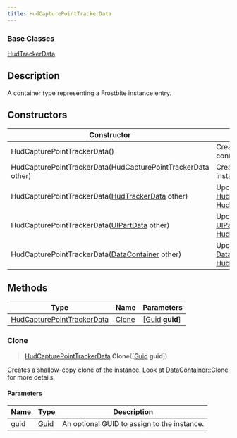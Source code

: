 ```yaml
---
title: HudCapturePointTrackerData
---
```

### Base Classes

[HudTrackerData](/vext/ref/fb/hudtrackerdata/)

## Description

A container type representing a Frostbite instance entry.

## Constructors

| Constructor                                                                           | Description                                                                                                                                 |
| ------------------------------------------------------------------------------------- | ------------------------------------------------------------------------------------------------------------------------------------------- |
| HudCapturePointTrackerData()                                                          | Create a new instance of this container type.                                                                                               |
| HudCapturePointTrackerData(HudCapturePointTrackerData other)                          | Create a reference copy of an instance of the same type.                                                                                    |
| HudCapturePointTrackerData([HudTrackerData](/vext/ref/fb/hudtrackerdata/) other)                    | Upcast an instance of type [HudTrackerData](/vext/ref/fb/hudtrackerdata/) to [HudCapturePointTrackerData](/vext/ref/fb/hudcapturepointtrackerdata/).                    |
| HudCapturePointTrackerData([UIPartData](/vext/ref/fb/uipartdata/) other)                            | Upcast an instance of type [UIPartData](/vext/ref/fb/uipartdata/) to [HudCapturePointTrackerData](/vext/ref/fb/hudcapturepointtrackerdata/).                            |
| HudCapturePointTrackerData([DataContainer](/vext/ref/shared/class/datacontainer) other) | Upcast an instance of type [DataContainer](/vext/ref/shared/class/datacontainer) to [HudCapturePointTrackerData](/vext/ref/fb/hudcapturepointtrackerdata/). |

## Methods

| Type                                                     | Name            | Parameters                                     |
| -------------------------------------------------------- | --------------- | ---------------------------------------------- |
| [HudCapturePointTrackerData](/vext/ref/fb/hudcapturepointtrackerdata/) | [Clone](#clone) | \[[Guid](/vext/ref/shared/class/guid) **guid**\] |

### Clone

> [HudCapturePointTrackerData](/vext/ref/fb/hudcapturepointtrackerdata/) **Clone**(\[[Guid](/vext/ref/shared/class/guid) **guid**\])

Creates a shallow-copy clone of the instance. Look at [DataContainer::Clone](/vext/ref/shared/class/datacontainer#clone) for more details.

#### Parameters

| Name | Type         | Description                                 |
| ---- | ------------ | ------------------------------------------- |
| guid | [Guid](/vext/ref/shared/class/guid/) | An optional GUID to assign to the instance. |
